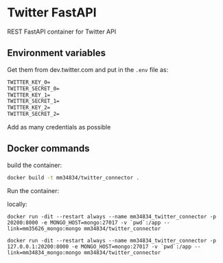 # Twitter FastAPI

REST FastAPI container for Twitter API

## Environment variables

Get them from dev.twitter.com and put in the `.env` file as:

```txt
TWITTER_KEY_0=
TWITTER_SECRET_0=
TWITTER_KEY_1=
TWITTER_SECRET_1=
TWITTER_KEY_2=
TWITTER_SECRET_2=
```

Add as many credentials as possible

## Docker commands

build the container:

```bash
docker build -t mm34834/twitter_connector .
```

Run the container:

locally:
```
docker run -dit --restart always --name mm34834_twitter_connector -p 20200:8000 -e MONGO_HOST=mongo:27017 -v `pwd`:/app --link=mm35626_mongo:mongo mm34834/twitter_connector
```

```
docker run -dit --restart always --name mm34834_twitter_connector -p 127.0.0.1:20200:8000 -e MONGO_HOST=mongo:27017 -v `pwd`:/app --link=mm34834_mongo:mongo mm34834/twitter_connector
```